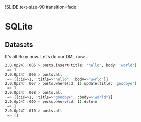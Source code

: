 !SLIDE text-size-90 transition=fade

SQLite
===

## Datasets

It's all Ruby now. Let's do our DML now...

```bash
2.0.0p247 :005 > posts.insert(title: 'hello', body: 'world')
 => 1
2.0.0p247 :006 > posts.all
 => [{:id=>1, :title=>"hello", :body=>"world"}]
2.0.0p247 :007 > posts.where(id: 1).update(title: 'goodbye')
 => 1
2.0.0p247 :008 > posts.all
 => [{:id=>1, :title=>"goodbye", :body=>"world"}]
2.0.0p247 :009 > posts.where(id: 1).delete
 => 1
2.0.0p247 :010 > posts.all
 => []
```
